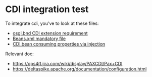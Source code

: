 # CDI integration test
To integrate cdi, you've to look at these files:

* [osgi.bnd CDI extension requirement](https://github.com/OsgiliathEnterprise/net.osgiliath.parent/blob/master/net.osgiliath.framework/net.osgiliath.features/net.osgiliath.feature.itests/net.osgiliath.feature.itest.cdi.configadmin/osgi.bnd)
* [Beans.xml mandatory file](https://github.com/OsgiliathEnterprise/net.osgiliath.parent/blob/master/net.osgiliath.framework/net.osgiliath.features/net.osgiliath.feature.itests/net.osgiliath.feature.itest.cdi.configadmin/src/main/resources/META-INF/beans.xml)
* [CDI bean consuming properties via injection](https://github.com/OsgiliathEnterprise/net.osgiliath.parent/blob/master/net.osgiliath.framework/net.osgiliath.features/net.osgiliath.feature.itests/net.osgiliath.feature.itest.cdi.configadmin/src/main/java/net/osgiliath/feature/itest/cdi/configadmin/impl/PropertyConsumer.java)

Relevant doc:
* https://ops4j1.jira.com/wiki/display/PAXCDI/Pax+CDI
* https://deltaspike.apache.org/documentation/configuration.html